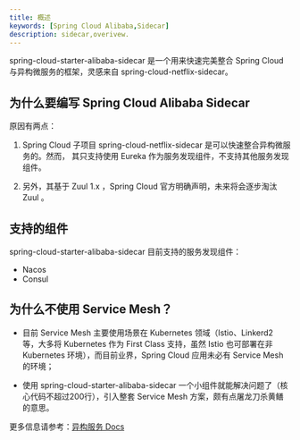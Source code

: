 ```yaml
---
title: 概述
keywords: [Spring Cloud Alibaba,Sidecar]
description: sidecar,overivew.
---
```


spring-cloud-starter-alibaba-sidecar 是一个用来快速完美整合 Spring Cloud 与异构微服务的框架，灵感来自 spring-cloud-netflix-sidecar。

## 为什么要编写 Spring Cloud Alibaba Sidecar

原因有两点：

1. Spring Cloud 子项目 spring-cloud-netflix-sidecar 是可以快速整合异构微服务的。然而， 其只支持使用 Eureka 作为服务发现组件，不支持其他服务发现组件。

2. 另外，其基于 Zuul 1.x ，Spring Cloud 官方明确声明，未来将会逐步淘汰 Zuul 。

## 支持的组件

spring-cloud-starter-alibaba-sidecar 目前支持的服务发现组件：
- Nacos
- Consul 

## 为什么不使用 Service Mesh？

- 目前 Service Mesh 主要使用场景在 Kubernetes 领域（Istio、Linkerd2 等，大多将 Kubernetes 作为 First Class 支持，虽然 Istio 也可部署在非 Kubernetes 环境），而目前业界，Spring Cloud 应用未必有 Service Mesh 的环境；

- 使用 spring-cloud-starter-alibaba-sidecar 一个小组件就能解决问题了（核心代码不超过200行），引入整套 Service Mesh 方案，颇有点屠龙刀杀黄鳝的意思。

更多信息请参考：[异构服务 Docs](https://spring-cloud-alibaba-group.github.io/github-pages/hoxton/zh-cn/index.html#_spring_cloud_alibaba_sidecar)

